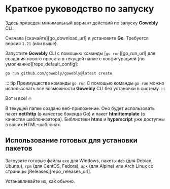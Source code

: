# Краткое руководство по запуску

Здесь приведен минимальный вариант действий по запуску **Gowebly** CLI.

<!--@include: ../../parts/ru/block_cant-find-answer.md-->

Сначала [скачайте][go_download_url] и установите **Go**. Требуется версия `1.21` (или выше).

Запустите **Gowebly** CLI с помощью команды [`go run`][go_run_url] для создания нового проекта в текущей папке с конфигурацией [по умолчанию][repo_default_config]:

``` bash
go run github.com/gowebly/gowebly@latest create
```

::: tip Преимущества команды `go run`
С помощью команды `go run` можно использовать все возможности **Gowebly** CLI без установки в систему.
:::

Вот и всё! :fire:

В текущей папке создано веб-приложение. Оно будет использовать пакет **net/http** (в качестве бэкенда Go) и пакет **html/template** (в качестве шаблонизатора). Библиотеки **htmx** и **hyperscript** уже доступны в ваших HTML-шаблонах.

## Использование готовых для установки пакетов

Загрузите готовые файлы `exe` для Windows, пакеты `deb` (для Debian, Ubuntu), `rpm` (для CentOS, Fedora), `apk` (для Alpine) или Arch Linux со страницы [Releases][repo_releases_url].

Устанавливайте их, как обычно.

<!--@include: ../../parts/links.md-->